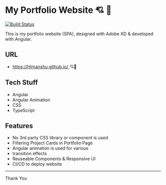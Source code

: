 # My Portfolio Website :cupid: :sparkling_heart:

[![Build Status](https://travis-ci.org/Himanshu/Himanshu.github.io.svg?branch=development)](https://travis-ci.org/Himanshu/Himanshu.github.io)

This is my portfolio website (SPA), designed with Adobe XD & developed with Angular.

## URL

* [https://Himanshu.github.io/ ](https://Himanshu.github.io/) :cupid::sparkling_heart:

## Tech Stuff
- Angular 
- Angular Animation 
- CSS 
- TypeScript

## Features

* No 3rd party CSS library or component is used
* Filtering Project Cards in Portfolio Page
* Angular animation is used for various 
*  transition effects
* Reuseable Components & Responsive UI
* CI/CD to deploy website

----------
Thank You
